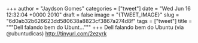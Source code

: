 
+++
author = "Jaydson Gomes"
categories = ["tweet"]
date = "Wed Jun 16 12:32:04 +0000 2010"
draft = false
image = "{TWEET_IMAGE}"
slug = "6d0ab32b626623dd580638a8823cf3867a274d8f"
tags = ["tweet"]
title = """Dell falando bem do Ubunt..."""
+++
Dell falando bem do Ubuntu (via @ubuntudicas) http://tinyurl.com/2ezyrk
